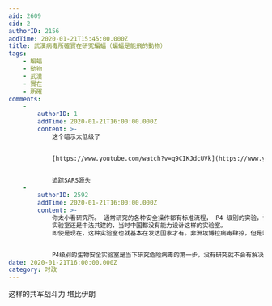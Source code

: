 ```yaml
---
aid: 2609
cid: 2
authorID: 2156
addTime: 2020-01-21T15:45:00.000Z
title: 武漢病毒所確實在研究蝙蝠（蝙蝠是能飛的動物）
tags:
    - 蝙蝠
    - 動物
    - 武漢
    - 實在
    - 所確
comments:
    -
        authorID: 1
        addTime: 2020-01-21T16:00:00.000Z
        content: >-
            这个暗示太低级了


            [https://www.youtube.com/watch?v=q9CIKJdcUVk](https://www.youtube.com/watch?v=q9CIKJdcUVk)


            追踪SARS源头
    -
        authorID: 2592
        addTime: 2020-01-21T16:00:00.000Z
        content: >-
            你太小看研究所。 通常研究的各种安全操作都有标准流程， P4 级别的实验，设计之时就考虑到各种情况来防止病毒外流。 武汉的P4
            实验室还是中法共建的，当时中国都没有能力设计这样的实验室。
            即使是现在，这种实验室也就基本在发达国家才有。非洲埃博拉病毒肆掠，但是缺乏这样的实验来研究埃博拉 。


            P4级别的生物安全实验室是当下研究危险病毒的第一步，没有研究就不会有解决方案，美国几个，还打算再建几个， 我觉得武汉肺炎没必要扯上这个。
date: 2020-01-21T16:00:00.000Z
category: 时政
---
```


这样的共军战斗力 堪比伊朗

